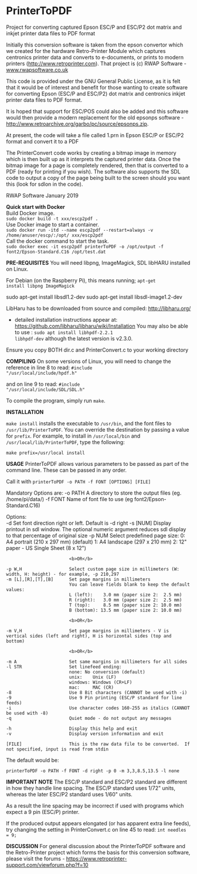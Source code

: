 # PrinterToPDF
Project for converting captured Epson ESC/P and ESC/P2 dot matrix and inkjet printer data files to PDF format

Initially this conversion software is taken from the epson convertor which we created for the hardware Retro-Printer Module which captures centronics printer data and converts to e-documents, or prints to modern printers (http://www.retroprinter.com).  That project is (c) RWAP Software - www.rwapsoftware.co.uk

This code is provided under the GNU General Public License, as it is felt that it would be of interest and benefit for those wanting to create software for converting Epson (ESC/P and ESC/P2) dot matrix and centronics inkjet printer data files to PDF format.

It is hoped that support for ESC/POS could also be added and this software would then provide a modern replacement for the old epsonps software - http://www.retroarchive.org/garbo/pc/source/epsonps.zip.

At present, the code will take a file called 1.prn in Epson ESC/P or ESC/P2 format and convert it to a PDF

The PrinterConvert code works by creating a bitmap image in memory which is then built up as it interprets the captured printer data.  Once the bitmap image for a page is completely rendered, then that is converted to a PDF (ready for printing if you wish). The software also supports the SDL code to output a copy of the page being built to the screen should you want this (look for sdlon in the code).

RWAP Software
January 2019

<b>Quick start with Docker</b>  
Build Docker image.  
<code>sudo docker build -t xxx/escp2pdf .</code>  
Use Docker image to start a container.  
<code>sudo docker run -itd --name escp2pdf --restart=always -v /home/anuser/escp/:/opt/ xxx/escp2pdf</code>  
Call the docker command to start the task.  
<code>sudo docker exec -it escp2pdf printerToPDF -o /opt/output -f font2/Epson-Standard.C16 /opt/test.dat</code>  

<b>PRE-REQUISITES</b>
You will need libpng, ImageMagick, SDL libHARU installed on Linux. 

For Debian (on the Raspberry Pi), this means running;
<code>apt-get install libpng ImageMagick</code>

sudo apt-get install libsdl1.2-dev
sudo apt-get install libsdl-image1.2-dev

LibHaru has to be downloaded from source and compiled:
http://libharu.org/
- detailed installation instructions appear at: https://github.com/libharu/libharu/wiki/Installation
You may also be able to use : <code>sudo apt install libhpdf-2.2.1 libhpdf-dev</code> although the latest version is v2.3.0.


Ensure you copy BOTH dir.c and PrinterConvert.c to your working directory

<b>COMPILING</b>
On some versions of Linux, you will need to change the reference in line 8 to read:
<code>#include "/usr/local/include/hpdf.h"</code>

and on line 9 to read:
<code>#include "/usr/local/include/SDL/SDL.h"</code>

To compile the program, simply run `make`.

<b>INSTALLATION</b>

`make install` installs the executable to `/usr/bin`, and the font files to `/usr/lib/PrinterToPDF`. You can override the destination by passing a value for `prefix`. For example, to install in `/usr/local/bin` and `/usr/local/lib/PrinterToPDF`, type the following:

`make prefix=/usr/local install`


<b>USAGE</b>
PrinterToPDF allows various parameters to be passed as part of the command line.  These can be passed in any order.

Call it with 
`printerToPDF -o PATH -f FONT [OPTIONS] [FILE]`

Mandatory Options are:
    -o PATH                 A directory to store the output files (eg. /home/pi/data/) 
    -f FONT                 Name of font file to use (eg font2/Epson-Standard.C16)
    
Options:    
    -d                      Set font direction right or left.  Default is -d right
    -s [NUM]                Display printout in sdl window.  The optional numeric argument reduces sdl display to that percentage of original size
    -p NUM                  Select predefined page size:
                            0: A4 portrait (210 x 297 mm) (default)
                            1: A4 landscape (297 x 210 mm)
                            2: 12" paper - US Single Sheet (8 x 12")

                            <b>OR</b>

    -p W,H                  Select custom page size in millimeters (W: width, H: height) - for example, -p 210,297
    -m [L],[R],[T],[B]      Set page margins in millimeters
                            You can leave fields blank to keep the default values:
                            L (left):    3.0 mm (paper size 2:  2.5 mm)
                            R (right):   3.0 mm (paper size 2:  2.5 mm)
                            T (top):     8.5 mm (paper size 2: 10.0 mm)
                            B (bottom): 13.5 mm (paper size 2: 10.0 mm)

                            <b>OR</b>

    -m V,H                  Set page margins in millimeters - V is vertical sides (left and right), H is horizontal sides (top and bottom)

                            <b>OR</b>
                            
    -m A                    Set same margins in millimeters for all sides
    -l STR                  Set linefeed ending:
                            none: No conversion (default)
                            unix:    Unix (LF)
                            windows: Windows (CR+LF)
                            mac:     MAC (CR)
    -8                      Use 8 Bit characters (CANNOT be used with -i)
    -9                      Use 9 Pin printing (ESC/P standard for line feeds)
    -i                      Use character codes 160-255 as italics (CANNOT be used with -8)
    -q                      Quiet mode - do not output any messages
    
    -h                      Display this help and exit
    -v                      Display version information and exit
    
    [FILE]                  This is the raw data file to be converted.  If not specified, input is read from stdin
                            
The default would be:

`printerToPDF -o PATH -f FONT -d right -p 0 -m 3,3,8.5,13.5 -l none`



<b>IMPORTANT NOTE</b>
The ESC/P standard and ESC/P2 standard are different in how they handle line spacing.  The ESC/P standard uses 1/72" units, whereas the later ESC/P2 standard uses 1/60" units.

As a result the line spacing may be incorrect if used with programs which expect a 9 pin (ESC/P) printer.

If the produced output appears elongated (or has apparent extra line feeds), try changing the setting in PrinterConvert.c on line 45 to read:
<code>int needles = 9;</code>


<b>DISCUSSION</b>
For general discussion about the PrinterToPDF software and the Retro-Printer project which forms the basis for this conversion software, please visit the forums - https://www.retroprinter-support.com/viewforum.php?f=10
